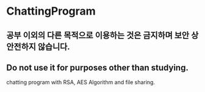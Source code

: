 # ChattingProgram
## 공부 이외의 다른 목적으로 이용하는 것은 금지하며 보안 상 안전하지 않습니다.
## Do not use it for purposes other than studying.
chatting program with RSA, AES Algorithm and file sharing.


